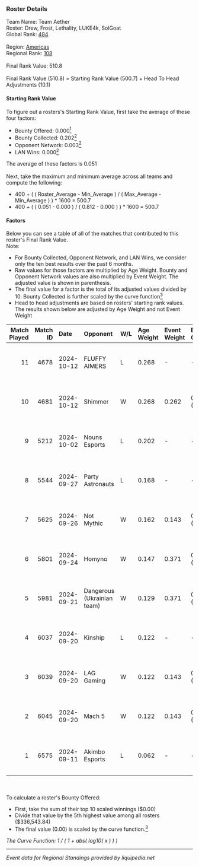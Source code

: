 ### Roster Details<br />
Team Name: Team Aether<br />
Roster: Drew, Frost, Lethality, LUKE4k, SolGoat<br />
Global Rank: [484](../../standings_global_2025_03_01.md)<br />
<br />
Region: [Americas]( ../../standings_americas_2025_03_01.md)<br />
Regional Rank: [108]( ../../standings_americas_2025_03_01.md)<br />
<br />
Final Rank Value:  510.8<br />
<br />
Final Rank Value (510.8) = Starting Rank Value (500.7) + Head To Head Adjustments (10.1)<br />

#### Starting Rank Value<br />
To figure out a rosters's Starting Rank Value, first take the average of these four factors:<br />
- Bounty Offered: 0.000[<sup>1</sup>](#table2)
- Bounty Collected: 0.202[<sup>2</sup>](#table1)
- Opponent Network: 0.003[<sup>2</sup>](#table1)
- LAN Wins: 0.000[<sup>2</sup>](#table1)

The average of these factors is 0.051<br />
<br />
Next, take the maximum and minimum average across all teams and compute the following:<br />
- 400 + ( ( Roster_Average - Min_Average ) / ( Max_Average - Min_Average ) ) * 1600 = 500.7
- 400 + ( ( 0.051 - 0.000 ) / ( 0.812 - 0.000 ) ) * 1600 = 500.7


#### Factors<br />
Below you can see a table of all of the matches that contributed to this roster's Final Rank Value.<br />
Note:<br />

- For Bounty Collected, Opponent Network, and LAN Wins, we consider only the ten best results over the past 6 months.
- Raw values for those factors are multiplied by Age Weight. Bounty and Opponent Network values are also multiplied by Event Weight. The adjusted value is shown in parenthesis.
- The final value for a factor is the total of its adjusted values divided by 10. Bounty Collected is further scaled by the curve function[<sup>3</sup>](#curveFunction)
- Head to head adjustments are based on rosters' starting rank values. The results shown below are adjusted by Age Weight and not Event Weight
<span id="table1"></span><br />


| Match Played | Match ID | Date       | Opponent                   | W/L | Age Weight | Event Weight | Bounty Collected | Opponent Network | LAN Wins  | H2H Adj. | Roster                                  |
| -: | -: | :- | :- | :- | :- | :- | :- | :- | :- | -: | :- |
|           11 |     4678 | 2024-10-12 | FLUFFY AIMERS              | L   | 0.268      | -            | -                | -                | -         |    -1.45 | Drew, Frost, Lethality, LUKE4k, SolGoat |
|           10 |     4681 | 2024-10-12 | Shimmer                    | W   | 0.268      | 0.262        | 0.010 (0.001)    | 0.214 (0.015)    | 0 (0.000) |     6.06 | Drew, Frost, Lethality, LUKE4k, SolGoat |
|            9 |     5212 | 2024-10-02 | Nouns Esports              | L   | 0.202      | -            | -                | -                | -         |    -1.41 | AtomiK, Drew, Frost, LUKE4k, SolGoat    |
|            8 |     5544 | 2024-09-27 | Party Astronauts           | L   | 0.168      | -            | -                | -                | -         |    -1.13 | AtomiK, Drew, Frost, LUKE4k, SolGoat    |
|            7 |     5625 | 2024-09-26 | Not Mythic                 | W   | 0.162      | 0.143        | 0.000 (0.000)    | 0.000 (0.000)    | 0 (0.000) |     1.80 | AtomiK, Drew, Frost, LUKE4k, SolGoat    |
|            6 |     5801 | 2024-09-24 | Homyno                     | W   | 0.147      | 0.371        | 0.008 (0.000)    | 0.205 (0.011)    | 0 (0.000) |     3.49 | AtomiK, Drew, Frost, LUKE4k, SolGoat    |
|            5 |     5981 | 2024-09-21 | Dangerous (Ukrainian team) | W   | 0.129      | 0.371        | 0.000 (0.000)    | 0.000 (0.000)    | 0 (0.000) |     1.46 | AtomiK, Frost, Izik, LUKE4k, SolGoat    |
|            4 |     6037 | 2024-09-20 | Kinship                    | L   | 0.122      | -            | -                | -                | -         |    -2.06 | AtomiK, Drew, Frost, LUKE4k, SolGoat    |
|            3 |     6039 | 2024-09-20 | LAG Gaming                 | W   | 0.122      | 0.143        | 0.001 (0.000)    | 0.030 (0.001)    | 0 (0.000) |     2.52 | AtomiK, Drew, Frost, LUKE4k, SolGoat    |
|            2 |     6045 | 2024-09-20 | Mach 5                     | W   | 0.122      | 0.143        | 0.000 (0.000)    | 0.000 (0.000)    | 0 (0.000) |     1.40 | AtomiK, Drew, Frost, LUKE4k, SolGoat    |
|            1 |     6575 | 2024-09-11 | Akimbo Esports             | L   | 0.062      | -            | -                | -                | -         |    -0.61 | AtomiK, Frost, LUKE4k, RiFT, SolGoat    |

<br />
<span id="table2"></span><br />
To calculate a roster's Bounty Offered:<br />

- First, take the sum of their top 10 scaled winnings ($0.00)
- Divide that value by the 5th highest value among all rosters ($336,543.84)
- The final value (0.00) is scaled by the curve function.[<sup>3</sup>](#curveFunction)

<span id="curveFunction"></span>_The Curve Function: 1 / ( 1 + abs( log10( x ) ) )_<br />

---
_Event data for Regional Standings provided by liquipedia.net_<br />
